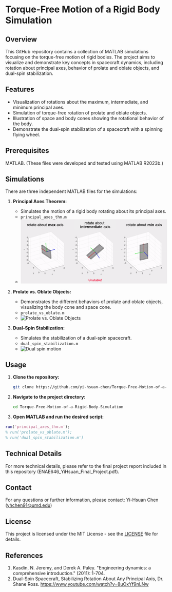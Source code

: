 # Torque-Free Motion of a Rigid Body Simulation

## Overview
This GitHub repository contains a collection of MATLAB simulations focusing on the torque-free motion of rigid bodies. The project aims to visualize and demonstrate key concepts in spacecraft dynamics, including rotation about principal axes, behavior of prolate and oblate objects, and dual-spin stabilization.

## Features
- Visualization of rotations about the maximum, intermediate, and minimum principal axes.
- Simulation of torque-free rotation of prolate and oblate objects.
- Illustration of space and body cones showing the rotational behavior of the body.
- Demonstrate the dual-spin stabilization of a spacecraft with a spinning flying wheel.

## Prerequisites
MATLAB. (These files were developed and tested using MATLAB R2023b.)

## Simulations
There are three independent MATLAB files for the simulations:
1. **Principal Axes Theorem:**
   - Simulates the motion of a rigid body rotating about its principal axes.
   - `principal_axes_thm.m`
   - ![Rotation about principal axes](demo/int_axis_thm.gif)
   
2. **Prolate vs. Oblate Objects:**
   - Demonstrates the different behaviors of prolate and oblate objects, visualizing the body cone and space cone.
   - `prolate_vs_oblate.m`
   - ![Prolate vs. Oblate Objects](demo/prolate_vs_oblate.gif)
   

3. **Dual-Spin Stabilization:**
   - Simulates the stabilization of a dual-spin spacecraft.
   - `dual_spin_stabilization.m`
   - ![Dual spin motion](demo/dual_spin.gif)
   
## Usage
1. **Clone the repository:**
   ```bash
   git clone https://github.com/yi-hsuan-chen/Torque-Free-Motion-of-a-Rigid-Body-Simulation.git
   ```
2. **Navigate to the project directory:**
   ```bash
   cd Torque-Free-Motion-of-a-Rigid-Body-Simulation
   ```
3. **Open MATLAB and run the desired script:**
  ```matlab
  run('principal_axes_thm.m');
  % run('prolate_vs_oblate.m');
  % run('dual_spin_stabilization.m')
  ```

## Technical Details
For more technical details, please refer to the final project report included in this repository (ENAE646_YiHsuan_Final_Project.pdf).

## Contact
For any questions or further information, please contact: Yi-Hsuan Chen (yhchen91@umd.edu)

## License
This project is licensed under the MIT License - see the [LICENSE](LICENSE) file for details.

## References
1. Kasdin, N. Jeremy, and Derek A. Paley. "Engineering dynamics: a comprehensive introduction." (2011): 1-704.
2. Dual-Spin Spacecraft, Stabilizing Rotation About Any Principal Axis, Dr. Shane Ross. https://www.youtube.com/watch?v=8uOxYf9nLNw
